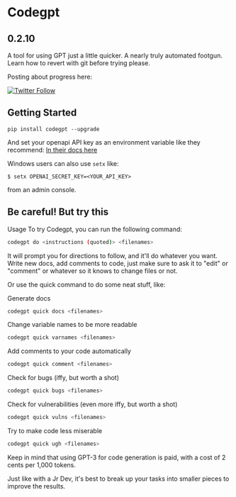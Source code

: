 # Codegpt

## 0.2.10

A tool for using GPT just a little quicker. A nearly truly automated footgun. Learn how to revert with git before trying please.

Posting about progress here:

[![Twitter Follow](https://img.shields.io/twitter/follow/_JohnPartee?style=social)](https://twitter.com/_JohnPartee)

## Getting Started

`pip install codegpt --upgrade`

And set your openapi API key as an environment variable like they recommend:
[In their docs here](https://help.openai.com/en/articles/5112595-best-practices-for-api-key-safety)

Windows users can also use `setx` like:

`$ setx OPENAI_SECRET_KEY=<YOUR_API_KEY>`

from an admin console.

## Be careful! But try this

Usage
To try Codegpt, you can run the following command:

```bash
codegpt do <instructions (quoted)> <filenames>
```

It will prompt you for directions to follow, and it'll do whatever you want. Write new docs, add comments to code, just make sure to ask it to "edit" or "comment" or whatever so it knows to change files or not.

Or use the quick command to do some neat stuff, like:

Generate docs

```bash
codegpt quick docs <filenames>
```

Change variable names to be more readable

```bash
codegpt quick varnames <filenames>
```

Add comments to your code automatically

```bash
codegpt quick comment <filenames>
```

Check for bugs (iffy, but worth a shot)

```bash
codegpt quick bugs <filenames>
```

Check for vulnerabilities (even more iffy, but worth a shot)

```bash
codegpt quick vulns <filenames>
```

Try to make code less miserable

```bash
codegpt quick ugh <filenames>
```

Keep in mind that using GPT-3 for code generation is paid, with a cost of 2 cents per 1,000 tokens.

Just like with a Jr Dev, it's best to break up your tasks into smaller pieces to improve the results.
